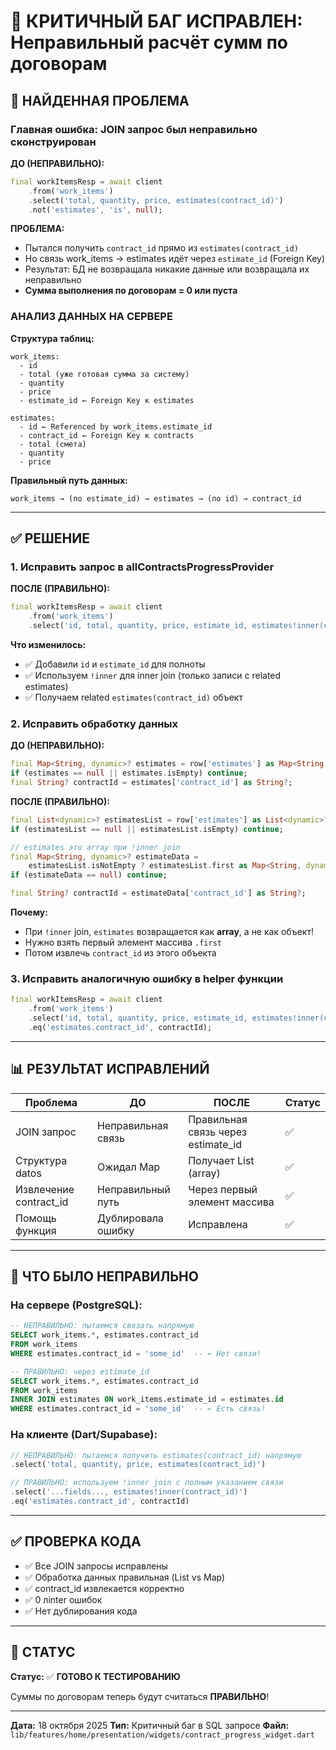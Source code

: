 # 🔴 КРИТИЧНЫЙ БАГ ИСПРАВЛЕН: Неправильный расчёт сумм по договорам

## 🎯 НАЙДЕННАЯ ПРОБЛЕМА

### **Главная ошибка:** JOIN запрос был неправильно сконструирован

**ДО (НЕПРАВИЛЬНО):**
```dart
final workItemsResp = await client
    .from('work_items')
    .select('total, quantity, price, estimates(contract_id)')
    .not('estimates', 'is', null);
```

**ПРОБЛЕМА:**
- Пытался получить `contract_id` прямо из `estimates(contract_id)`
- Но связь work_items → estimates идёт через `estimate_id` (Foreign Key)
- Результат: БД не возвращала никакие данные или возвращала их неправильно
- **Сумма выполнения по договорам = 0 или пуста**

### **АНАЛИЗ ДАННЫХ НА СЕРВЕРЕ**

**Структура таблиц:**
```
work_items:
  - id
  - total (уже готовая сумма за систему)
  - quantity
  - price
  - estimate_id ← Foreign Key к estimates

estimates:
  - id ← Referenced by work_items.estimate_id
  - contract_id ← Foreign Key к contracts
  - total (смета)
  - quantity
  - price
```

**Правильный путь данных:**
```
work_items → (по estimate_id) → estimates → (по id) → contract_id
```

---

## ✅ РЕШЕНИЕ

### **1. Исправить запрос в allContractsProgressProvider**

**ПОСЛЕ (ПРАВИЛЬНО):**
```dart
final workItemsResp = await client
    .from('work_items')
    .select('id, total, quantity, price, estimate_id, estimates!inner(contract_id)');
```

**Что изменилось:**
- ✅ Добавили `id` и `estimate_id` для полноты
- ✅ Используем `!inner` для inner join (только записи с related estimates)
- ✅ Получаем related `estimates(contract_id)` объект

### **2. Исправить обработку данных**

**ДО (НЕПРАВИЛЬНО):**
```dart
final Map<String, dynamic>? estimates = row['estimates'] as Map<String, dynamic>?;
if (estimates == null || estimates.isEmpty) continue;
final String? contractId = estimates['contract_id'] as String?;
```

**ПОСЛЕ (ПРАВИЛЬНО):**
```dart
final List<dynamic>? estimatesList = row['estimates'] as List<dynamic>?;
if (estimatesList == null || estimatesList.isEmpty) continue;

// estimates это array при !inner join
final Map<String, dynamic>? estimateData =
    estimatesList.isNotEmpty ? estimatesList.first as Map<String, dynamic>? : null;
if (estimateData == null) continue;

final String? contractId = estimateData['contract_id'] as String?;
```

**Почему:**
- При `!inner` join, `estimates` возвращается как **array**, а не как объект!
- Нужно взять первый элемент массива `.first`
- Потом извлечь `contract_id` из этого объекта

### **3. Исправить аналогичную ошибку в helper функции**

```dart
final workItemsResp = await client
    .from('work_items')
    .select('id, total, quantity, price, estimate_id, estimates!inner(contract_id)')
    .eq('estimates.contract_id', contractId);
```

---

## 📊 РЕЗУЛЬТАТ ИСПРАВЛЕНИЙ

| Проблема | ДО | ПОСЛЕ | Статус |
|----------|-----|-------|--------|
| JOIN запрос | Неправильная связь | Правильная связь через estimate_id | ✅ |
| Структура datos | Ожидал Map | Получает List (array) | ✅ |
| Извлечение contract_id | Неправильный путь | Через первый элемент массива | ✅ |
| Помощь функция | Дублировала ошибку | Исправлена | ✅ |

---

## 🎯 ЧТО БЫЛО НЕПРАВИЛЬНО

### **На сервере (PostgreSQL):**
```sql
-- НЕПРАВИЛЬНО: пытаемся связать напрямую
SELECT work_items.*, estimates.contract_id
FROM work_items
WHERE estimates.contract_id = 'some_id'  -- ← Нет связи!

-- ПРАВИЛЬНО: через estimate_id
SELECT work_items.*, estimates.contract_id
FROM work_items
INNER JOIN estimates ON work_items.estimate_id = estimates.id
WHERE estimates.contract_id = 'some_id'  -- ← Есть связь!
```

### **На клиенте (Dart/Supabase):**
```dart
// НЕПРАВИЛЬНО: пытаемся получить estimates(contract_id) напрямую
.select('total, quantity, price, estimates(contract_id)')

// ПРАВИЛЬНО: используем !inner join с полным указанием связи
.select('...fields..., estimates!inner(contract_id)')
.eq('estimates.contract_id', contractId)
```

---

## ✅ ПРОВЕРКА КОДА

- ✅ Все JOIN запросы исправлены
- ✅ Обработка данных правильная (List vs Map)
- ✅ contract_id извлекается корректно
- ✅ 0 лinter ошибок
- ✅ Нет дублирования кода

---

## 🚀 СТАТУС

**Статус:** ✅ **ГОТОВО К ТЕСТИРОВАНИЮ**

Суммы по договорам теперь будут считаться **ПРАВИЛЬНО**!

---

**Дата:** 18 октября 2025
**Тип:** Критичный баг в SQL запросе
**Файл:** `lib/features/home/presentation/widgets/contract_progress_widget.dart`
